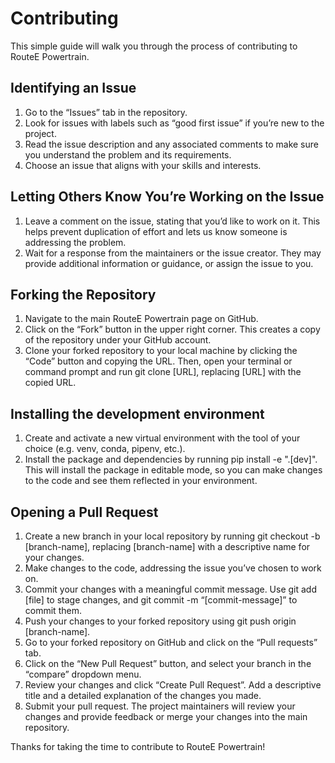 # Contributing

This simple guide will walk you through the process of contributing to RouteE Powertrain.

## Identifying an Issue

1. Go to the “Issues” tab in the repository.
1. Look for issues with labels such as “good first issue” if you’re new to the project.
1. Read the issue description and any associated comments to make sure you understand the problem and its requirements.
1. Choose an issue that aligns with your skills and interests.

## Letting Others Know You’re Working on the Issue

1. Leave a comment on the issue, stating that you’d like to work on it. This helps prevent duplication of effort and lets us know someone is addressing the problem.
1. Wait for a response from the maintainers or the issue creator. They may provide additional information or guidance, or assign the issue to you.

## Forking the Repository

1. Navigate to the main RouteE Powertrain page on GitHub.
1. Click on the “Fork” button in the upper right corner. This creates a copy of the repository under your GitHub account.
1. Clone your forked repository to your local machine by clicking the “Code” button and copying the URL. Then, open your terminal or command prompt and run git clone [URL], replacing [URL] with the copied URL.

## Installing the development environment

1. Create and activate a new virtual environment with the tool of your choice (e.g. venv, conda, pipenv, etc.).
1. Install the package and dependencies by running pip install -e ".[dev]". This will install the package in editable mode, so you can make changes to the code and see them reflected in your environment.

## Opening a Pull Request

1. Create a new branch in your local repository by running git checkout -b [branch-name], replacing [branch-name] with a descriptive name for your changes.
1. Make changes to the code, addressing the issue you’ve chosen to work on.
1. Commit your changes with a meaningful commit message. Use git add [file] to stage changes, and git commit -m “[commit-message]” to commit them.
1. Push your changes to your forked repository using git push origin [branch-name].
1. Go to your forked repository on GitHub and click on the “Pull requests” tab.
1. Click on the “New Pull Request” button, and select your branch in the “compare” dropdown menu.
1. Review your changes and click “Create Pull Request”. Add a descriptive title and a detailed explanation of the changes you made.
1. Submit your pull request. The project maintainers will review your changes and provide feedback or merge your changes into the main repository.

Thanks for taking the time to contribute to RouteE Powertrain!

